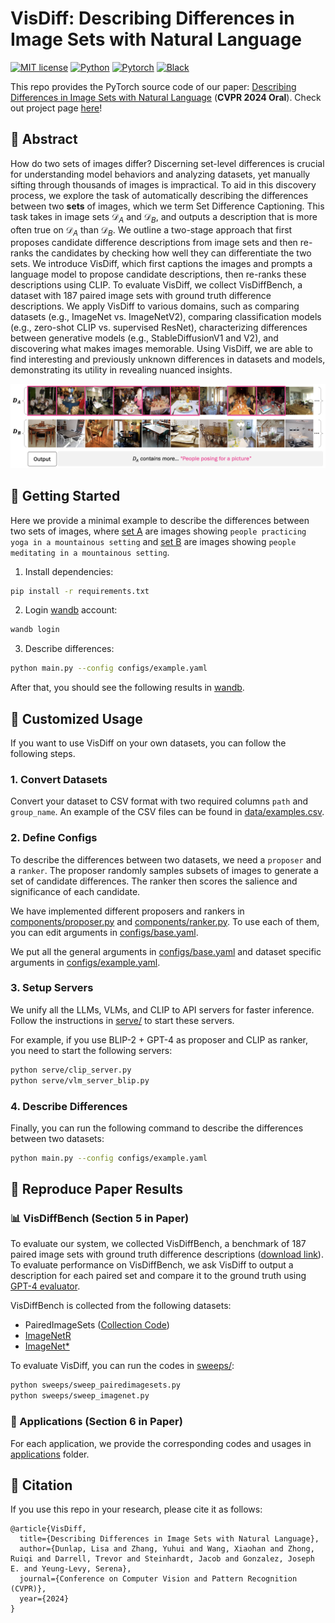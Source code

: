 # VisDiff: Describing Differences in Image Sets with Natural Language

[![MIT license](https://img.shields.io/badge/License-MIT-blue.svg)](https://lbesson.mit-license.org/)
[![Python](https://img.shields.io/badge/python-3.11-blue.svg)](https://www.python.org/downloads/release/python-311/)
[![Pytorch](https://img.shields.io/badge/Pytorch-2.1-red.svg)](https://pytorch.org/get-started/previous-versions/#v21)
[![Black](https://img.shields.io/badge/code%20style-black-000000.svg)](https://github.com/ambv/black)

This repo provides the PyTorch source code of our paper: [Describing Differences in Image Sets with Natural Language](https://arxiv.org/abs/2312.02974) (**CVPR 2024 Oral**). Check out project page [here](https://understanding-visual-datasets.github.io/VisDiff-website/)!

## 🔮 Abstract

How do two sets of images differ? Discerning set-level differences is crucial for understanding model behaviors and analyzing datasets, yet manually sifting through thousands of images is impractical. To aid in this discovery process, we explore the task of automatically describing the differences between two **sets** of images, which we term Set Difference Captioning. This task takes in image sets $\mathcal{D}_A$ and $\mathcal{D}_B$, and outputs a description that is more often true on $\mathcal{D}_A$ than $\mathcal{D}_B$. We outline a two-stage approach that first proposes candidate difference descriptions from image sets and then re-ranks the candidates by checking how well they can differentiate the two sets. We introduce VisDiff, which first captions the images and prompts a language model to propose candidate descriptions, then re-ranks these descriptions using CLIP. To evaluate VisDiff, we collect VisDiffBench, a dataset with 187 paired image sets with ground truth difference descriptions. We apply VisDiff to various domains, such as comparing datasets (e.g., ImageNet vs. ImageNetV2), comparing classification models (e.g., zero-shot CLIP vs. supervised ResNet), characterizing differences between generative models (e.g., StableDiffusionV1 and V2), and discovering what makes images memorable. Using VisDiff, we are able to find interesting and previously unknown differences in datasets and models, demonstrating its utility in revealing nuanced insights.

<img src="data/teaser.png"></img>

## 🚀 Getting Started

Here we provide a minimal example to describe the differences between two sets of images, where [set A](./data/examples/set_a/) are images showing `people practicing yoga in a mountainous setting` and [set B](./data/examples/set_b/) are images showing `people meditating in a mountainous setting`.

1. Install dependencies:
  ```bash
  pip install -r requirements.txt
  ```

2. Login [wandb](https://wandb.ai) account:
  ```bash
  wandb login
  ```

3. Describe differences:
  ```bash
  python main.py --config configs/example.yaml
  ```

After that, you should see the following results in [wandb](https://wandb.ai/yuhuiz/VisDiff/reports/VisDiff-Example--Vmlldzo2MTUzOTk4).


## 💼 Customized Usage

If you want to use VisDiff on your own datasets, you can follow the following steps.

### 1. Convert Datasets

Convert your dataset to CSV format with two required columns `path` and `group_name`. An example of the CSV files can be found in [data/examples.csv](data/Examples.csv).

### 2. Define Configs

To describe the differences between two datasets, we need a `proposer` and a `ranker`. The proposer randomly samples subsets of images to generate a set of candidate differences. The ranker then scores the salience and significance of each candidate.

We have implemented different proposers and rankers in [components/proposer.py](./components/proposer.py) and [components/ranker.py](./components/ranker.py). To use each of them, you can edit arguments in [configs/base.yaml](./configs/base.yaml).

We put all the general arguments in [configs/base.yaml](./configs/base.yaml) and dataset specific arguments in [configs/example.yaml](./configs/example.yaml).

### 3. Setup Servers

We unify all the LLMs, VLMs, and CLIP to API servers for faster inference. Follow the instructions in [serve/](./serve/README.md) to start these servers.

For example, if you use BLIP-2 + GPT-4 as proposer and CLIP as ranker, you need to start the following servers:
```bash
python serve/clip_server.py
python serve/vlm_server_blip.py 
```

### 4. Describe Differences

Finally, you can run the following command to describe the differences between two datasets:
```bash
python main.py --config configs/example.yaml
```

## 📄 Reproduce Paper Results

### 📊 VisDiffBench (Section 5 in Paper)

To evaluate our system, we collected VisDiffBench, a benchmark of 187 paired image sets with ground truth difference descriptions ([download link](https://drive.google.com/file/d/1vghFd0rB5UTBaeR5rdxhJe3s7OOdRtkY)). To evaluate performance on VisDiffBench, we ask VisDiff to output a description for each paired set and compare it to the ground truth using [GPT-4 evaluator](./components/evaluator.py).

VisDiffBench is collected from the following datasets:

- PairedImageSets ([Collection Code](./data/pairedimagesets/)) 
- [ImageNetR](https://github.com/hendrycks/imagenet-r)
- [ImageNet*](https://huggingface.co/datasets/madrylab/imagenet-star)

To evaluate VisDiff, you can run the codes in [sweeps/](./sweeps/):
```bash
python sweeps/sweep_pairedimagesets.py
python sweeps/sweep_imagenet.py
```

### 💎 Applications (Section 6 in Paper)

For each application, we provide the corresponding codes and usages in [applications](applications/) folder.

## 🎯 Citation

If you use this repo in your research, please cite it as follows:
```
@article{VisDiff,
  title={Describing Differences in Image Sets with Natural Language},
  author={Dunlap, Lisa and Zhang, Yuhui and Wang, Xiaohan and Zhong, Ruiqi and Darrell, Trevor and Steinhardt, Jacob and Gonzalez, Joseph E. and Yeung-Levy, Serena},
  journal={Conference on Computer Vision and Pattern Recognition (CVPR)},
  year={2024}
}
```
